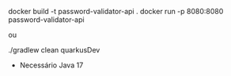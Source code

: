 docker build -t password-validator-api .
docker run -p 8080:8080 password-validator-api

ou

./gradlew clean quarkusDev

- Necessário Java 17
